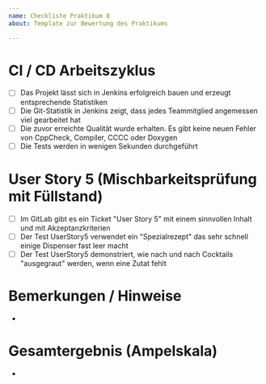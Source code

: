 ```yaml
---
name: Checkliste Praktikum 8
about: Template zur Bewertung des Praktikums

---
```


# CI / CD Arbeitszyklus
- [ ] Das Projekt lässt sich in Jenkins erfolgreich bauen und erzeugt entsprechende Statistiken
- [ ] Die Git-Statistik in Jenkins zeigt, dass jedes Teammitglied angemessen viel gearbeitet hat
- [ ] Die zuvor erreichte Qualität wurde erhalten. Es gibt keine neuen Fehler von CppCheck, Compiler, CCCC oder Doxygen 
- [ ] Die Tests werden in wenigen Sekunden durchgeführt

# User Story 5 (Mischbarkeitsprüfung mit Füllstand)
- [ ] Im GitLab gibt es ein Ticket "User Story 5" mit einem sinnvollen Inhalt und mit Akzeptanzkriterien
- [ ] Der Test UserStory5 verwendet ein "Spezialrezept" das sehr schnell einige Dispenser fast leer macht
- [ ] Der Test UserStory5 demonstriert, wie nach und nach Cocktails "ausgegraut" werden, wenn eine Zutat fehlt

# Bemerkungen / Hinweise
- 

# Gesamtergebnis (Ampelskala)
- 